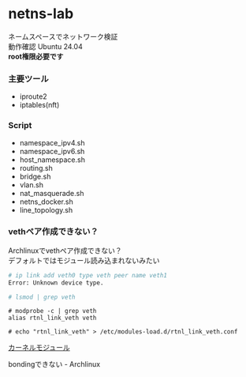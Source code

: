 # netns-lab

ネームスペースでネットワーク検証<br>
動作確認 Ubuntu 24.04<br>
**root権限必要です**


### 主要ツール

- iproute2
- iptables(nft)

### Script

- namespace_ipv4.sh
- namespace_ipv6.sh
- host_namespace.sh
- routing.sh
- bridge.sh
- vlan.sh
- nat_masquerade.sh
- netns_docker.sh
- line_topology.sh


### vethペア作成できない？

Archlinuxでvethペア作成できない？<br>
デフォルトではモジュール読み込まれないみたい
```sh
# ip link add veth0 type veth peer name veth1
Error: Unknown device type.

# lsmod | grep veth
```

```
# modprobe -c | grep veth
alias rtnl_link_veth veth

# echo "rtnl_link_veth" > /etc/modules-load.d/rtnl_link_veth.conf
```
[カーネルモジュール](
https://wiki.archlinux.jp/index.php/%E3%82%AB%E3%83%BC%E3%83%8D%E3%83%AB%E3%83%A2%E3%82%B8%E3%83%A5%E3%83%BC%E3%83%AB
)

bondingできない - Archlinux

